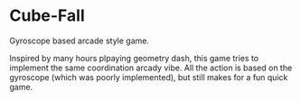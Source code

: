 # Cube-Fall
Gyroscope based arcade style game.

Inspired by many hours plpaying geometry dash, this game tries to implement the same coordination arcady vibe. 
All the action is based on the gyroscope (which was poorly implemented), but still makes for a fun quick game.
